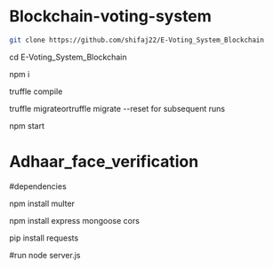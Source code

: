 # Blockchain-voting-system
```bash
git clone https://github.com/shifaj22/E-Voting_System_Blockchain
```
cd E-Voting_System_Blockchain

npm i

truffle compile

truffle migrateortruffle migrate --reset for subsequent runs

npm start

# Adhaar_face_verification
#dependencies

npm install multer

npm install express mongoose cors

pip install requests

#run
node server.js
